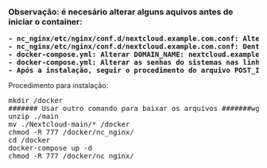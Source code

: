 <b>
<h3>
Observação: é necesário alterar alguns aquivos antes de iniciar o container:
 </h3>
  <pre>
- nc_nginx/etc/nginx/conf.d/nextcloud.example.com.conf: Alterar o nome para o nome do seu domínio
- nc_nginx/etc/nginx/conf.d/nextcloud.example.com.conf: Dentro do arquivo, alterar todos os locais com nextcloud.example.com para o seu dominio
- docker-compose.yml: Alterar DOMAIN_NAME: nextcloud.example.com para o seu dominio
- docker-compose.yml: Alterar as senhas do sistemas nas linhas que iniciam com MYSQL_ROOT_PASSWORD, MYSQL_PASSWORD e NEXTCLOUD_ADMIN_PASSWORD
- Após a instalação, seguir o procedimento do arquivo POST_INSTALL.txt
</pre>
    
</b>
Procedimento para instalação:
<pre>
mkdir /docker
####### Usar outro comando para baixar os arquivos #######wget https://codeload.github.com/YayPeace/Nextcloud/zip/refs/heads/main -o main.zip
unzip ./main
mv ./Nextcloud-main/* /docker
chmod -R 777 /docker/nc_nginx/
cd /docker
docker-compose up -d
chmod -R 777 /docker/nc_nginx/
</pre>
